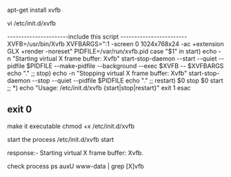 apt-get install xvfb

vi /etc/init.d/xvfb

----------------------include this script ------------------------
XVFB=/usr/bin/Xvfb
XVFBARGS=":1 -screen 0 1024x768x24 -ac +extension GLX +render -noreset"
PIDFILE=/var/run/xvfb.pid
case "$1" in
  start)
    echo -n "Starting virtual X frame buffer: Xvfb"
    start-stop-daemon --start --quiet --pidfile $PIDFILE --make-pidfile --background --exec $XVFB -- $XVFBARGS
    echo "."
    ;;
  stop)
    echo -n "Stopping virtual X frame buffer: Xvfb"
    start-stop-daemon --stop --quiet --pidfile $PIDFILE
    echo "."
    ;;
  restart)
    $0 stop
    $0 start
    ;;
  *)
        echo "Usage: /etc/init.d/xvfb {start|stop|restart}"
        exit 1
esac

exit 0
------------------------------------------------
make it executable 
chmod +x /etc/init.d/xvfb

start the process
/etc/init.d/xvfb start

response:- 
Starting virtual X frame buffer: Xvfb.


check process 
ps auxU www-data | grep [X]vfb
